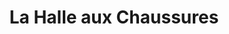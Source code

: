 ---
title: "La Halle aux Chaussures"
url: /ecole-valentin/la-halle-aux-chaussures/
shop: chaussures
---